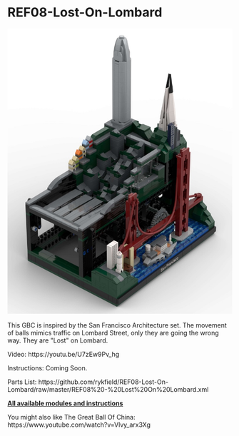 <a name="README"></a>
# REF08-Lost-On-Lombard
<img width="540" height="640" src="https://github.com/rykfield/REF08-Lost-On-Lombard/raw/master/Lost%20On%20Lombard%20Banner.jpg">
<BR>

This GBC is inspired by the San Francisco Architecture set.  The movement of balls mimics traffic on Lombard Street, only they are going the wrong way.  They are "Lost" on Lombard.

<P>Video: https://youtu.be/U7zEw9Pv_hg
<P>Instructions: Coming Soon.
<P>Parts List: https://github.com/rykfield/REF08-Lost-On-Lombard/raw/master/REF08%20-%20Lost%20On%20Lombard.xml

<P><a href="https://github.com/rykfield/REF00-Module-Overview"><B>All available modules and instructions</b></a>

<P>You might also like The Great Ball Of China: https://www.youtube.com/watch?v=Vlvy_arx3Xg